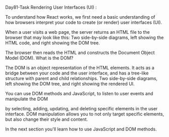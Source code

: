 Day81-Task Rendering User Interfaces (UI) :

To understand how React works, we first need a basic understanding of how browsers interpret your code to create (or render) user interfaces (UI).

When a user visits a web page, the server returns an HTML file to the browser that may look like this:
Two side-by-side diagrams, left showing the HTML code, and right showing the DOM tree.

The browser then reads the HTML and constructs the Document Object Model (DOM).
What is the DOM?

The DOM is an object representation of the HTML elements. It acts as a bridge between your code and the user interface, and has a tree-like structure with parent and child relationships.
Two side-by-side diagrams, left showing the DOM tree, and right showing the rendered UI.

You can use DOM methods and JavaScript, to listen to user events and manipulate the DOM

by selecting, adding, updating, and deleting specific elements in the user interface. DOM manipulation allows you to not only target specific elements, but also change their style and content.

In the next section you'll learn how to use JavaScript and DOM methods.

